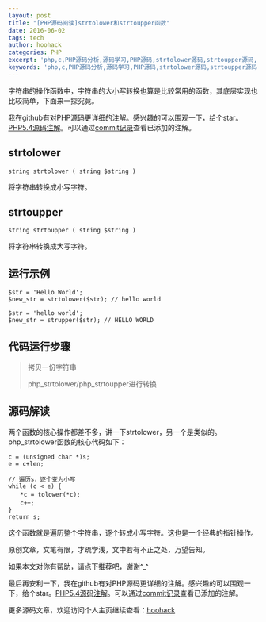 ```yaml
---
layout: post
title: "[PHP源码阅读]strtolower和strtoupper函数"
date: 2016-06-02
tags: tech
author: hoohack
categories: PHP
excerpt: 'php,c,PHP源码分析,源码学习,PHP源码,strtolower源码,strtoupper源码,php strtolower源码,php strtoupper源码,php源码阅读,PHP源码阅读'
keywords: 'php,c,PHP源码分析,源码学习,PHP源码,strtolower源码,strtoupper源码,php strtolower源码,php strtoupper源码,php源码阅读,PHP源码阅读'
---
```


字符串的操作函数中，字符串的大小写转换也算是比较常用的函数，其底层实现也比较简单，下面来一探究竟。

我在github有对PHP源码更详细的注解。感兴趣的可以围观一下，给个star。[PHP5.4源码注解](https://github.com/read-php-src/read-php-src)。可以通过[commit记录](https://github.com/read-php-src/read-php-src/commits/master)查看已添加的注解。

## strtolower

    string strtolower ( string $string )

将字符串转换成小写字符。



## strtoupper

    string strtoupper ( string $string )

将字符串转换成大写字符。

## 运行示例

    $str = 'Hello World';
    $new_str = strtolower($str); // hello world

    $str = 'hello world';
    $new_str = strupper($str); // HELLO WORLD

## 代码运行步骤

> 拷贝一份字符串
> 
> php_strtolower/php_strtoupper进行转换

## 源码解读

两个函数的核心操作都差不多，讲一下strtolower，另一个是类似的。
php_strtolower函数的核心代码如下：

    c = (unsigned char *)s;
    e = c+len;

    // 遍历s，逐个变为小写
    while (c < e) {
    　　*c = tolower(*c);
    　　c++;
    }
    return s;
 

这个函数就是遍历整个字符串，逐个转成小写字符。这也是一个经典的指针操作。

 

原创文章，文笔有限，才疏学浅，文中若有不正之处，万望告知。

如果本文对你有帮助，请点下推荐吧，谢谢^_^

 

最后再安利一下，我在github有对PHP源码更详细的注解。感兴趣的可以围观一下，给个star。[PHP5.4源码注解](https://github.com/read-php-src/read-php-src)。可以通过[commit记录](https://github.com/read-php-src/read-php-src/commits/master)查看已添加的注解。

更多源码文章，欢迎访问个人主页继续查看：[hoohack](https://www.hoohack.me)
